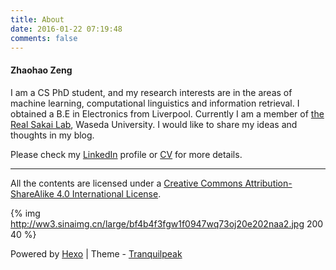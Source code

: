 ```yaml
---
title: About
date: 2016-01-22 07:19:48
comments: false
---
```


#### Zhaohao Zeng

I am a CS PhD student, and my research interests are in the areas of machine learning, computational linguistics and information retrieval. I obtained a B.E in Electronics from Liverpool. Currently I am a member of [the Real Sakai Lab](http://sakailab.com), Waseda University. I would like to share my ideas and thoughts in my blog.

Please check my [LinkedIn](https://www.linkedin.com/in/zhaohaozeng/en) profile or [CV](/about/Zhaohao_Zeng_cv.pdf) for more details.

---

All the contents are licensed under a [Creative Commons Attribution-ShareAlike 4.0 International License](http://creativecommons.org/licenses/by-sa/4.0/).

{% img http://ww3.sinaimg.cn/large/bf4b4f3fgw1f0947wq73oj20e202naa2.jpg 200 40 %}

Powered by [Hexo](https://hexo.io) | Theme - [Tranquilpeak](https://github.com/LouisBarranqueiro/hexo-theme-tranquilpeak)










